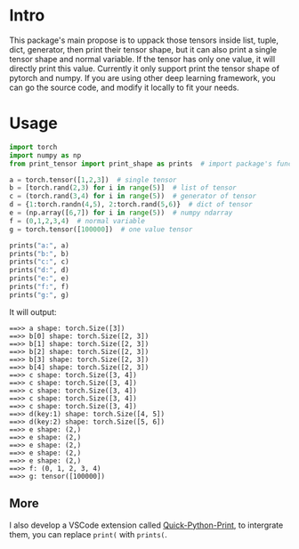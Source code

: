 # Intro
This package's main propose is to uppack those tensors inside list, tuple, dict, generator, then print their tensor shape, but it can also print a single tensor shape and normal variable. If the tensor has only one value, it will directly print this value.
Currently it only support print the tensor shape of pytorch and numpy. If you are using other deep learning framework, you can go the source code, and modify it locally to fit your needs.

# Usage
```python
import torch
import numpy as np
from print_tensor import print_shape as prints  # import package's function

a = torch.tensor([1,2,3])  # single tensor
b = [torch.rand(2,3) for i in range(5)]  # list of tensor
c = (torch.rand(3,4) for i in range(5))  # generator of tensor
d = {1:torch.randn(4,5), 2:torch.rand(5,6)}  # dict of tensor
e = (np.array([6,7]) for i in range(5))  # numpy ndarray
f = (0,1,2,3,4)  # normal variable
g = torch.tensor([100000])  # one value tensor

prints("a:", a)
prints("b:", b)
prints("c:", c)
prints("d:", d)
prints("e:", e)
prints("f:", f)
prints("g:", g)
```

It will output:
```text
==>> a shape: torch.Size([3])
==>> b[0] shape: torch.Size([2, 3])
==>> b[1] shape: torch.Size([2, 3])
==>> b[2] shape: torch.Size([2, 3])
==>> b[3] shape: torch.Size([2, 3])
==>> b[4] shape: torch.Size([2, 3])
==>> c shape: torch.Size([3, 4])
==>> c shape: torch.Size([3, 4])
==>> c shape: torch.Size([3, 4])
==>> c shape: torch.Size([3, 4])
==>> c shape: torch.Size([3, 4])
==>> d(key:1) shape: torch.Size([4, 5])
==>> d(key:2) shape: torch.Size([5, 6])
==>> e shape: (2,)
==>> e shape: (2,)
==>> e shape: (2,)
==>> e shape: (2,)
==>> e shape: (2,)
==>> f: (0, 1, 2, 3, 4)
==>> g: tensor([100000])
```

## More
I also develop a VSCode extension called [Quick-Python-Print](https://github.com/wwdok/Quick-Python-Print), to intergrate them, you can replace `print(` with `prints(`.